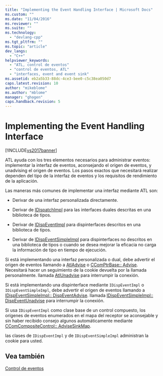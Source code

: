 ```yaml
---
title: "Implementing the Event Handling Interface | Microsoft Docs"
ms.custom: ""
ms.date: "11/04/2016"
ms.reviewer: ""
ms.suite: ""
ms.technology: 
  - "devlang-cpp"
ms.tgt_pltfrm: ""
ms.topic: "article"
dev_langs: 
  - "C++"
helpviewer_keywords: 
  - "ATL, control de eventos"
  - "control de eventos, ATL"
  - "interfaces, event and event sink"
ms.assetid: eb2a5b33-88dc-4ce3-bee0-c5c38ea050d7
caps.latest.revision: 10
author: "mikeblome"
ms.author: "mblome"
manager: "ghogen"
caps.handback.revision: 5
---
```

# Implementing the Event Handling Interface
[!INCLUDE[vs2017banner](../assembler/inline/includes/vs2017banner.md)]

ATL ayuda con los tres elementos necesarios para administrar eventos: implementar la interfaz de eventos, aconsejando el origen de eventos, y unadvising el origen de eventos.  Los pasos exactos que necesitará realizar dependen del tipo de la interfaz de eventos y los requisitos de rendimiento de la aplicación.  
  
 Las maneras más comunes de implementar una interfaz mediante ATL son:  
  
-   Derivar de una interfaz personalizada directamente.  
  
-   Derivar de [IDispatchImpl](../atl/reference/idispatchimpl-class.md) para las interfaces duales descritas en una biblioteca de tipos.  
  
-   Derivar de [IDispEventImpl](../atl/reference/idispeventimpl-class.md) para dispinterfaces descritos en una biblioteca de tipos.  
  
-   Derivar de [IDispEventSimpleImpl](../atl/reference/idispeventsimpleimpl-class.md) para dispinterfaces no descritos en una biblioteca de tipos o cuando se desea mejorar la eficacia no carga la información de tipo en tiempo de ejecución.  
  
 Si está implementando una interfaz personalizada o dual, debe advertir el origen de eventos llamando a [AtlAdvise](../Topic/AtlAdvise.md) o [CComPtrBase:: Advise](../Topic/CComPtrBase::Advise.md).  Necesitará hacer un seguimiento de la cookie devuelta por la llamada personalmente.  llamada [AtlUnadvise](../Topic/AtlUnadvise.md) para interrumpir la conexión.  
  
 Si está implementando una dispinterface mediante `IDispEventImpl` o `IDispEventSimpleImpl`, debe advertir el origen de eventos llamando a [IDispEventSimpleImpl:: DispEventAdvise](../Topic/IDispEventSimpleImpl::DispEventAdvise.md).  llamada [IDispEventSimpleImpl:: DispEventUnadvise](../Topic/IDispEventSimpleImpl::DispEventUnadvise.md) para interrumpir la conexión.  
  
 Si usa `IDispEventImpl` como clase base de un control compuesto, los orígenes de eventos enumerados en el mapa del receptor se aconsejable y sin haber recibido consejo algunos automáticamente mediante [CComCompositeControl:: AdviseSinkMap](../Topic/CComCompositeControl::AdviseSinkMap.md).  
  
 las clases de `IDispEventImpl` y de `IDispEventSimpleImpl` administran la cookie para usted.  
  
## Vea también  
 [Control de eventos](../atl/event-handling-and-atl.md)